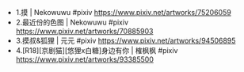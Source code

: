 * 1.摸 | Nekowuwu #pixiv https://www.pixiv.net/artworks/75206059
* 2.最近份的色图 | Nekowuwu #pixiv https://www.pixiv.net/artworks/70885903
* 3.摸叔&狐狸 | 元元 #pixiv https://www.pixiv.net/artworks/94506895
* 4.[R18][京剧猫][悠狸x白糖]身边有你 | 榷枫枫 #pixiv https://www.pixiv.net/artworks/93385500
